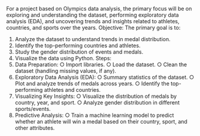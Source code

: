 For a project based on Olympics data analysis, the primary focus will be on exploring and understanding the dataset, performing exploratory data analysis (EDA), and uncovering trends and insights related to athletes, countries, and sports over the years.
Objective:
The primary goal is to:
1. Analyze the dataset to understand trends in medal distribution.
2. Identify the top-performing countries and athletes.
3. Study the gender distribution of events and medals.
4. Visualize the data using Python.
Steps:
1. Data Preparation:
○ Import libraries.
○ Load the dataset.
○ Clean the dataset (handling missing values, if any).
2. Exploratory Data Analysis (EDA):
○ Summary statistics of the dataset.
○ Plot and analyze trends of medals across years.
○ Identify the top-performing athletes and countries.
3. Visualizing Key Insights:
○ Visualize the distribution of medals by country, year, and sport.
○ Analyze gender distribution in different sports/events.
4. Predictive Analysis:
○ Train a machine learning model to predict whether an athlete will win a
medal based on their country, sport, and other attributes.
